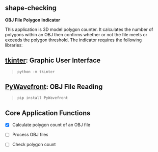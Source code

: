 ## shape-checking
**OBJ File Polygon Indicator**

This application is 3D model polygon counter. It calculates the number of polygons within an OBJ then confirms whether or not the file meets or exceeds the polygon threshold. The indicator requires the following libraries:

## [tkinter](https://docs.python.org/3/library/tkinter.html): Graphic User Interface
> `python -m tkinter`

## [PyWavefront](https://pypi.org/project/PyWavefront/): OBJ File Reading
> `pip install PyWavefront`

## Core Application Functions
- [x] Calculate polygon count of an OBJ file
- [ ] Process OBJ files
- [ ] Check polygon count


